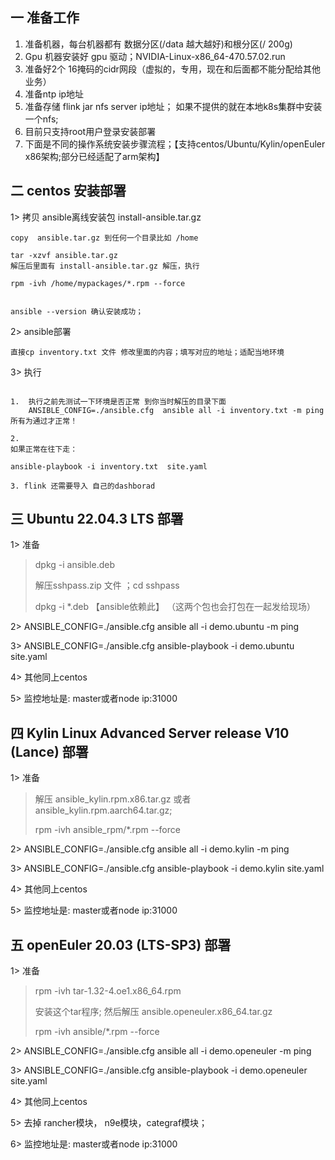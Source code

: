 ## 一  准备工作

1. 准备机器，每台机器都有 数据分区(/data  越大越好)和根分区(/   200g)
2. Gpu 机器安装好 gpu 驱动；NVIDIA-Linux-x86_64-470.57.02.run
3. 准备好2个 16掩码的cidr网段（虚拟的，专用，现在和后面都不能分配给其他业务）
4. 准备ntp ip地址
5. 准备存储  flink jar nfs server ip地址； 如果不提供的就在本地k8s集群中安装一个nfs;
6. 目前只支持root用户登录安装部署
7. 下面是不同的操作系统安装步骤流程；【支持centos/Ubuntu/Kylin/openEuler x86架构;部分已经适配了arm架构】


## 二  centos 安装部署


 1> 拷贝 ansible离线安装包  install-ansible.tar.gz

   ```   
   copy  ansible.tar.gz 到任何一个目录比如 /home
   
   tar -xzvf ansible.tar.gz
   解压后里面有 install-ansible.tar.gz 解压，执行
   
   rpm -ivh /home/mypackages/*.rpm --force

   
   ansible --version 确认安装成功；
   ```



 2>  ansible部署

   ```
   直接cp inventory.txt 文件 修改里面的内容；填写对应的地址；适配当地环境
   
   ```



 3>  执行

   ```

   1.  执行之前先测试一下环境是否正常 到你当时解压的目录下面
       ANSIBLE_CONFIG=./ansible.cfg  ansible all -i inventory.txt -m ping
   所有为通过才正常！
   
   2.
   如果正常在往下走：
   
   ansible-playbook -i inventory.txt  site.yaml 
   
   3. flink 还需要导入 自己的dashborad
   
   ```

## 三 Ubuntu 22.04.3 LTS 部署 
   1>  准备

> 
   > dpkg -i ansible.deb
> 
   > 解压sshpass.zip 文件 ；cd sshpass
> 
   > dpkg -i *.deb 【ansible依赖此】 （这两个包也会打包在一起发给现场）

   2> ANSIBLE_CONFIG=./ansible.cfg  ansible all -i demo.ubuntu -m ping

   3> ANSIBLE_CONFIG=./ansible.cfg ansible-playbook -i demo.ubuntu  site.yaml

   4> 其他同上centos 

   5>  监控地址是: master或者node ip:31000 

## 四 Kylin Linux Advanced Server release V10 (Lance) 部署
1>  准备 

> 解压 ansible_kylin.rpm.x86.tar.gz 或者 ansible_kylin.rpm.aarch64.tar.gz;
> 
> rpm -ivh ansible_rpm/*.rpm --force
> 


2> ANSIBLE_CONFIG=./ansible.cfg  ansible all -i demo.kylin -m ping

3> ANSIBLE_CONFIG=./ansible.cfg ansible-playbook -i demo.kylin   site.yaml

4> 其他同上centos 

5>  监控地址是: master或者node ip:31000

## 五 openEuler 20.03 (LTS-SP3) 部署
1>  准备
> rpm -ivh  tar-1.32-4.oe1.x86_64.rpm
> 
> 安装这个tar程序;
> 然后解压 ansible.openeuler.x86_64.tar.gz
>
> rpm -ivh ansible/*.rpm --force

2> ANSIBLE_CONFIG=./ansible.cfg  ansible all -i demo.openeuler -m ping

3> ANSIBLE_CONFIG=./ansible.cfg ansible-playbook -i demo.openeuler site.yaml

4> 其他同上centos 

5> 去掉 rancher模块， n9e模块，categraf模块；

6> 监控地址是: master或者node ip:31000